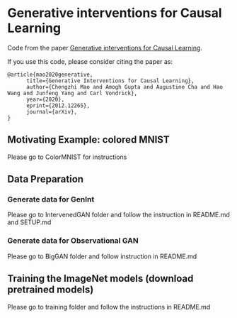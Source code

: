 # Generative interventions for Causal Learning

Code from the paper [Generative interventions for Causal Learning](https://arxiv.org/abs/2012.12265).

If you use this code, please consider citing the paper as:
```
@article{mao2020generative,
      title={Generative Interventions for Causal Learning}, 
      author={Chengzhi Mao and Amogh Gupta and Augustine Cha and Hao Wang and Junfeng Yang and Carl Vondrick},
      year={2020},
      eprint={2012.12265},
      journal={arXiv},      
}
```

## Motivating Example: colored MNIST
Please go to ColorMNIST for instructions

## Data Preparation
### Generate data for GenInt
Please go to IntervenedGAN folder and follow the instruction in README.md and SETUP.md

### Generate data for Observational GAN
Please go to BigGAN folder and follow instruction in README.md

## Training the ImageNet models (download pretrained models)
Please go to training folder and follow the instructions in README.md



